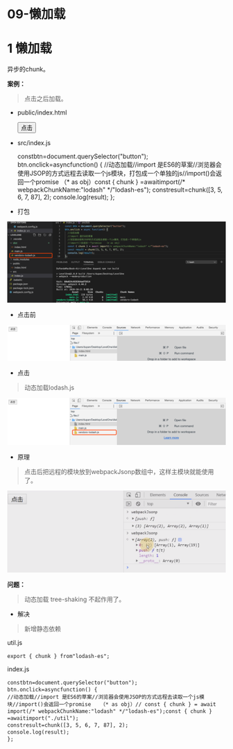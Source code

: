 # 09-懒加载 
# 1 **懒加载**

异步的chunk。

**案例：**

> 点击之后加载。

- public/index.html

    <!DOCTYPEhtml><htmllang="en"><head><metacharset="UTF-8"/><metaname="viewport"content="width=device-width, initial-scale=1.0"/><title>Document</title></head><body><button>点击</button></body></html>

- src/index.js

    constbtn=document.querySelector("button");
    btn.onclick=asyncfunction() {
    //动态加载//import 是ES6的草案//浏览器会使用JSOP的方式远程去读取一个js模块，打包成一个单独的js//import()会返回一个promise   （* as obj）const { chunk } =awaitimport(/* webpackChunkName:"lodash" */"lodash-es");
    constresult=chunk([3, 5, 6, 7, 87], 2);
    console.log(result);
    };

- 打包

![image.png](../../.gitbook/assets/1603238603861-f6905718-0508-4045-bd43-a304ae076d3a.png)

- 点击前

![image.png](../../.gitbook/assets/1603238660894-e45432d7-b71c-4251-ac2c-13452ba1b4ba.png)

- 点击

> 动态加载lodash.js

![image.png](../../.gitbook/assets/1603238690629-13446486-46dc-4bac-86b8-eb1ded049816.png)

- 原理

> 点击后把远程的模块放到webpackJsonp数组中，这样主模块就能使用了。

![image.png](../../.gitbook/assets/1603238739969-530112dc-3675-4cca-addf-138b64f0e921.png)

**问题：**

> 动态加载 tree-shaking 不起作用了。

- 解决

> 新增静态依赖

util.js

    export { chunk } from"lodash-es";

index.js

    constbtn=document.querySelector("button");
    btn.onclick=asyncfunction() {
    //动态加载//import 是ES6的草案//浏览器会使用JSOP的方式远程去读取一个js模块//import()会返回一个promise   （* as obj）// const { chunk } = await import(/* webpackChunkName:"lodash" */"lodash-es");const { chunk } =awaitimport("./util");
    constresult=chunk([3, 5, 6, 7, 87], 2);
    console.log(result);
    };